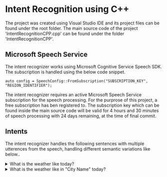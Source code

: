 # Intent Recognition using C++

The project was created using Visual Studio IDE and its project files can be found under the root folder. The main source code of the project 'IntentRecognitionCPP.cpp' can be found under the folder 'IntentRecognitionCPP'.

## Microsoft Speech Service
The intent recognizer works using Microsoft Cognitive Service Speech SDK. The subscription is handled using the below code snippet. 

```
auto config = SpeechConfig::FromSubscription("SUBSCRIPTION_KEY", "REGION_IDENTIFIER");
```
The intent recognizer requires an active Microsoft Speech Service subscription for the speech processing. For the purprose of this project, a free subscription has ben registered to. The subscription key which can be found inside the main source code will be valid for 4 hours and 30 minutes of speech processing with 24 days remaining, at the time of final commit. 

## Intents
The intent recognizer handles the following sentences with multiple utterences from the speech, handling different semantic variations like below..

<details> <summary>
  What is the weather like today?
  </summary>
  
* What is the weather like now?
* How is the weather like today?
* How is the weather like now?
* What is the weather today?
* How is the weather today?
* What is the weather now?
* How is the weather now?
* What weather today?
* What weather now?
* How weather today?
* How weather now?
</details>

<details> <summary>
  What is the weather like in "City Name" today?
  </summary>
  
* What is the weather like in "City Name" today?
* What is the weather like in "City Name" now?
* How is the weather like in "City Name" today?
* How is the weather like in "City Name" now?
* What is the weather in "City Name" today?
* What is the weather in "City Name" now?
* How is the weather in "City Name" today?
* How is the weather in "City Name" now?
* What weather in "City Name" today?
* What weather in "City Name" now?
* How weather in "City Name" today?
* How weather in "City Name" now?
</details>
